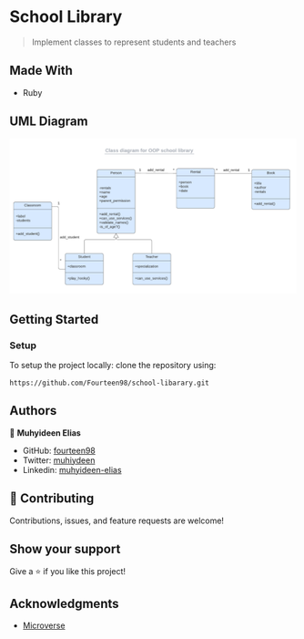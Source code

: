 # School Library
> Implement classes to represent students and teachers
## Made With
- Ruby


## UML Diagram
![screenshot](uml_class_diagram.png)
## Getting Started

### Setup

To setup the project locally: clone the repository using:

```
https://github.com/Fourteen98/school-libarary.git
```


## Authors

👤 **Muhyideen Elias**

- GitHub: [fourteen98](https://github.com/Fourteen98/)
- Twitter: [muhiydeen](https://twitter.com/muhiydeen)
- Linkedin: [muhyideen-elias](https://www.linkedin.com/in/muhyideen-elias-53719994/)



## 🤝 Contributing
Contributions, issues, and feature requests are welcome!

## Show your support

Give a ⭐️ if you like this project!

## Acknowledgments

- [Microverse](https://www.microverse.org/)
